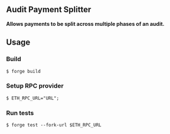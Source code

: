 ## Audit Payment Splitter

**Allows payments to be split across multiple phases of an audit.** 

## Usage

### Build

```shell
$ forge build
```

### Setup RPC provider
```shell
$ ETH_RPC_URL="URL";
```

### Run tests
```shell
$ forge test --fork-url $ETH_RPC_URL
```